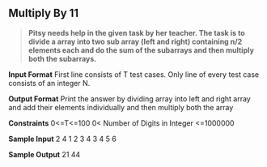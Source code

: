 ## Multiply By 11
> **Pitsy needs help in the given task by her teacher. The task is to divide a array into two sub array (left and right) containing n/2 elements each and do the sum of the subarrays and then multiply both the subarrays.**

**Input Format**
First line consists of T test cases. Only line of every test case consists of an integer N.

**Output Format** 
Print the answer by dividing array into left and right array and add their elements individually and then multiply both the array

**Constraints**
0<=T<=100
0< Number of Digits in Integer <=1000000

**Sample Input**
2
4
1 2 3 4
3
4 5 6

**Sample Output**
21
44